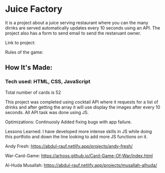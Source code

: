 # Juice Factory


It is a project about a juice serving restaurant where you can the many dirnks are served automatically updates every 10 seconds using an API. The project also has a form to send email to send the restaruant owner.

Link to project: 

Rules of the game:

## How It's Made:

### Tech used: HTML, CSS, JavaScript

Total number of cards is 52

This project was completed using cocktail API where it requests for a list of drinks and after getting the array it will use display the images after every 10 seconds. All API task was done using JS.

Optimizations: Continuosly Added fixing bugs with app failure.

Lessons Learned: I have developed more intense skills in JS while doing this portfolio and down the line looking to add more JS functions on it.

Andy Fresh: https://abdul-rauf.netlify.app/projects/andy-fresh/

War-Card-Game: https://arhoss.github.io/Card-Game-Of-War/index.html

Al-Huda Musallah: https://abdul-rauf.netlify.app/projects/musallah-alhuda/
